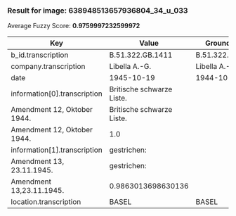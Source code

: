 ### Result for image: 638948513657936804_34_u_033
Average Fuzzy Score: **0.9759997232599972**
<small>

| Key | Value | Ground Truth | Score |
| --- | --- | --- | --- |
| b_id.transcription | B.51.322.GB.1411 | B.51.322.GB.1411. | 0.9696969696969697 |
| company.transcription | Libella A.-G. | Libella A.-G. | 1.0 |
| date | 1945-10-19 | 1944-10-19 | 0.9 |
| information[0].transcription | Britische schwarze Liste.
Amendment 12, Oktober 1944. | Britische schwarze Liste.
Amendment 12, Oktober 1944. | 1.0 |
| information[1].transcription | gestrichen:
Amendment 13, 23.11.1945. | gestrichen:
Amendment 13,23.11.1945. | 0.9863013698630136 |
| location.transcription | BASEL | BASEL | 1.0 |

</small>

